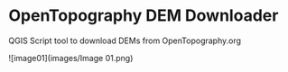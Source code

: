 # OpenTopography DEM Downloader
 QGIS Script tool to download DEMs from OpenTopography.org

![image01](images/Image 01.png)
